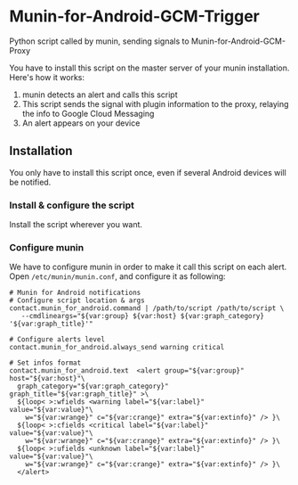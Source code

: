 # Munin-for-Android-GCM-Trigger
Python script called by munin, sending signals to Munin-for-Android-GCM-Proxy

You have to install this script on the master server of your munin installation. Here's how it works:

1. munin detects an alert and calls this script
2. This script sends the signal with plugin information to the proxy, relaying the info to Google Cloud Messaging
3. An alert appears on your device

## Installation
You only have to install this script once, even if several Android devices will be notified.

### Install & configure the script
Install the script wherever you want.

### Configure munin
We have to configure munin in order to make it call this script on each alert.
Open `/etc/munin/munin.conf`, and configure it as following:
    
    # Munin for Android notifications
    # Configure script location & args
    contact.munin_for_android.command | /path/to/script /path/to/script \
       --cmdlineargs="${var:group} ${var:host} ${var:graph_category} '${var:graph_title}'"
    
    # Configure alerts level
    contact.munin_for_android.always_send warning critical
    
    # Set infos format
    contact.munin_for_android.text  <alert group="${var:group}" host="${var:host}"\
      graph_category="${var:graph_category}" graph_title="${var:graph_title}" >\
      ${loop< >:wfields <warning label="${var:label}" value="${var:value}"\
        w="${var:wrange}" c="${var:crange}" extra="${var:extinfo}" /> }\
      ${loop< >:cfields <critical label="${var:label}" value="${var:value}"\
        w="${var:wrange}" c="${var:crange}" extra="${var:extinfo}" /> }\
      ${loop< >:ufields <unknown label="${var:label}" value="${var:value}"\
        w="${var:wrange}" c="${var:crange}" extra="${var:extinfo}" /> }\
      </alert>

